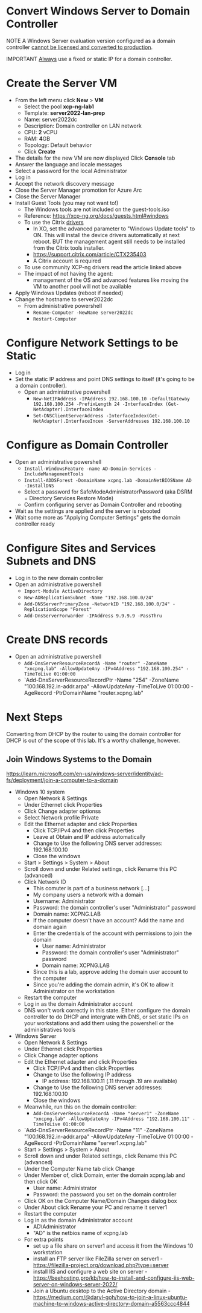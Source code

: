 # Convert Windows Server to Domain Controller
NOTE A Windows Server evaluation version configured as a domain controller <ins>cannot be licensed and converted to production</ins>.

IMPORTANT <ins>Always</ins> use a fixed or static IP for a domain controller.

# Create the Server VM
- From the left menu click **New** > **VM**
  - Select the pool **xcp-ng-lab1**
  - Template: **server2022-lan-prep**
  - Name: server2022dc
  - Description: Domain controller on LAN network
  - CPU: **2** vCPU
  - RAM: **4**GB
  - Topology: Default behavior
  - Click **Create**
- The details for the new VM are now displayed
Click **Console** tab
- Answer the language and locale messages
- Select a password for the local Administrator
- Log in
- Accept the network discovery message
- Close the Server Manager promotion for Azure Arc
- Close the Server Manager
- Install Guest Tools (you may not want to!)
  - The Windows tools are not included on the guest-tools.iso
  - Reference: https://xcp-ng.org/docs/guests.html#windows
  - To use the Citrix <ins>drivers</ins>
    - In XO, set the advanced parameter to "Windows Update tools" to ON. This will install the device drivers automatically at next reboot. BUT the management agent still needs to be installed from the Citrix tools installer.
    - https://support.citrix.com/article/CTX235403
    - A Citrix account is required
  - To use community XCP-ng drivers read the article linked above
  - The impact of not having the agent:
    - management of the OS and advanced features like moving the VM to another pool will not be available
- Apply Windows Updates (reboot if needed)
- Change the hostname to server2022dc
  - From administrative powershell
    - `Rename-Computer -NewName server2022dc`
    - `Restart-Computer`

# Configure Network Settings to be Static
- Log in
- Set the static IP address and point DNS settings to itself (it's going to be a domain controller).
  - Open an administrative powershell
    - `New-NetIPAddress -IPAddress 192.168.100.10 -DefaultGateway 192.168.100.254 -PrefixLength 24 -InterfaceIndex (Get-NetAdapter).InterfaceIndex`
    - `Set-DNSClientServerAddress -InterfaceIndex(Get-NetAdapter).InterfaceIncex -ServerAddresses 192.168.100.10`

# Configure as Domain Controller
- Open an administrative powershell
  - `Install-WindowsFeature -name AD-Domain-Services -IncludeManagementTools`
  - `Install-ADDSForest -DomainName xcpng.lab -DomainNetBIOSName AD -InstallDNS`
  - Select a password for SafeModeAdministratorPassword (aka DSRM = Directory Services Restore Mode)
  - Confirm configuring server as Domain Controller and rebooting
- Wait as the settings are applied and the server is rebooted
- Wait some more as "Applying Computer Settings" gets the domain controller ready

# Configure Sites and Services Subnets and DNS
- Log in to the new domain controller
- Open an administrative powershell
  - `Import-Module ActiveDirectory`
  - `New-ADReplicationSubnet -Name "192.168.100.0/24"`
  - `Add-DNSServerPrimaryZone -NetworkID "192.168.100.0/24" -ReplicationScope "Forest"`
  - `Add-DnsServerForwarder -IPAddress 9.9.9.9 -PassThru`

# Create DNS records
- Open an administrative powershell
  - `Add-DnsServerResourceRecordA -Name "router" -ZoneName "xncpng.lab" -AllowUpdateAny -IPv4Address "192.168.100.254" -TimeToLive 01:00:00`
  - `Add-DnsServerResourceRecordPtr -Name "254" -ZoneName "100.168.192.in-addr.arpa" -AllowUpdateAny -TimeToLive 01:00:00 -AgeRecord -PtrDomainName "router.xcpng.lab"

# Next Steps
Converting from DHCP by the router to using the domain controller for DHCP is out of the scope of this lab. It's a worthy challenge, however.

## Join Windows Systems to the Domain
https://learn.microsoft.com/en-us/windows-server/identity/ad-fs/deployment/join-a-computer-to-a-domain

- Windows 10 system
  - Open Network & Settings
  - Under Ethernet click Properties
  - Click Change adapter optionss
  - Select Network profile Private
  - Edit the Ethernet adapter and click Properties
    - Click TCP/IPv4 and then click Properties
    - Leave at Obtain and IP address automatically
    - Change to Use the following DNS server addresses: 192.168.100.10
    - Close the windows
  - Start > Settings > System > About
  - Scroll down and under Related settings, click Rename this PC (advanced)
  - Click Network ID
    - This comuter is part of a business network [...]
    - My company users a network with a domain
    - Username: Administrator
    - Password: the domain controller's user "Administrator" password
    - Domain name: XCPNG.LAB
    - If the computer doesn't have an account? Add the name and domain again
    - Enter the credentials of the account with permissions to join the domain
      - User name: Administrator
      - Password: the domain controller's user "Administrator" password
      - Domain name: XCPNG.LAB
    - Since this is a lab, approve adding the domain user account to the computer
    - Since you're adding the domain admin, it's OK to allow it Administrator on the workstation
  - Restart the computer
  - Log in as the domain Administrator account
  - DNS won't work correctly in this state. Either configure the domain controller to do DHCP and intergrate with DNS, or set static IPs on your workstations and add them using the powershell or the administratives tools
- Windows Server
  - Open Network & Settings
  - Under Ethernet click Properties
  - Click Change adapter options 
  - Edit the Ethernet adapter and click Properties
    - Click TCP/IPv4 and then click Properties
    - Change to Use the following IP address
      - IP address: 192.168.100.11 (.11 through .19 are available)
    - Change to Use the following DNS server addresses: 192.168.100.10
    - Close the windows
  - Meanwhile, run this on the domain controller:
    -  `Add-DnsServerResourceRecordA -Name "server1" -ZoneName "xncpng.lab" -AllowUpdateAny -IPv4Address "192.168.100.11" -TimeToLive 01:00:00`
  - `Add-DnsServerResourceRecordPtr -Name "11" -ZoneName "100.168.192.in-addr.arpa" -AllowUpdateAny -TimeToLive 01:00:00 -AgeRecord -PtrDomainName "server1.xcpng.lab"
  - Start > Settings > System > About
  - Scroll down and under Related settings, click Rename this PC (advanced)
  - Under the Computer Name tab click Change
  - Under Member of, click Domain, enter the domain xcpng.lab and then click OK
    - User name: Administrator
    - Password: the password you set on the domain controller
  - Click OK on the Computer Name/Domain Changes dialog box
  - Under About click Rename your PC and rename it server1
  - Restart the computer
  - Log in as the domain Administrator account
    - AD\Administrator
    - "AD" is the netbios name of xcpng.lab
  - For extra points
    - set up a file share on server1 and access it from the Windows 10 workstation
    - install an FTP server like FileZilla server on server1 - https://filezilla-project.org/download.php?type=server
    - install IIS and configure a web site on server - https://beehosting.pro/kb/how-to-install-and-configure-iis-web-server-on-windows-server-2022/
    - Join a Ubuntu desktop to the Active Directory domain - https://medium.com/@daryl-goh/how-to-join-a-linux-ubuntu-machine-to-windows-active-directory-domain-a5563ccc4844
